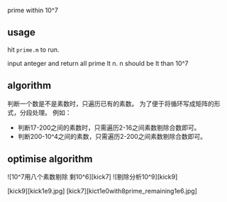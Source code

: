 prime within 10^7

usage
-----

hit `prime.m` to run.

input anteger and return all prime lt n.
n should be lt than 10^7

algorithm
---------

判断一个数是不是素数时，只遍历已有的素数。
为了便于将循环写成矩阵的形式，分段处理。
例如：

- 判断17-200之间的素数时，只需遍历2-16之间素数剔除合数即可。
- 判断200-10^4之间的素数，只需遍历2-200之间素数剔除合数即可。

optimise algorithm
------------------

![10^7用八个素数剔除 剩10^6][kick7]
![剔除分析10^9][kick9]

[kick9][kick1e9.jpg]
[kick7][kict1e0with8prime_remaining1e6.jpg]
